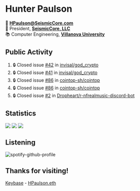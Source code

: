 # Hunter Paulson  

📧 **[HPaulson@SeismicCore.com](mailto:hpaulson@SeismicCore.com)**  
💼 President, **[SeismicCore, LLC](https://github.com/SeismicCore)**  
📚 Computer Engineering, **[Villanova University](https://villanova.edu)**  

</td></tr></table> 

## Public Activity
<!--START_SECTION:activity-->
1. 🔒 Closed issue [#42](https://github.com/invisal/god_crypto/issues/42) in [invisal/god_crypto](https://github.com/invisal/god_crypto)
2. 🔒 Closed issue [#41](https://github.com/invisal/god_crypto/issues/41) in [invisal/god_crypto](https://github.com/invisal/god_crypto)
3. 🔒 Closed issue [#86](https://github.com/cointop-sh/cointop/issues/86) in [cointop-sh/cointop](https://github.com/cointop-sh/cointop)
4. 🔒 Closed issue [#86](https://github.com/cointop-sh/cointop/issues/86) in [cointop-sh/cointop](https://github.com/cointop-sh/cointop)
5. 🔒 Closed issue [#2](https://github.com/Dropheart/r-nfrealmusic-discord-bot/issues/2) in [Dropheart/r-nfrealmusic-discord-bot](https://github.com/Dropheart/r-nfrealmusic-discord-bot)
<!--END_SECTION:activity-->

## Statistics
![](https://github-readme-stats.vercel.app/api?username=HPaulson&show_icons=true&count_private=true&hide_border=true&count_private=true&show_border=false&include_all_commits=true&theme=tokyonight)
![](https://github-readme-stats.vercel.app/api/wakatime/?username=HPaulson&layout=compact&hide_border=true&theme=tokyonight&custom_title=All%20Time%20Stats)
![](https://github-readme-streak-stats.herokuapp.com/?user=hpaulson&theme=tokyonight&hide_border=true)


## Listening
![spotify-github-profile](https://spotify-github-profile.vercel.app/api/view?uid=ys0l6wuhmcwstj71cegoht8qy&cover_image=false&theme=default)

## Thanks for visiting!

[Keybase](https://keybase.io/HPaulson) - [HPaulson.eth](https://opensea.io/HPaulson_)
